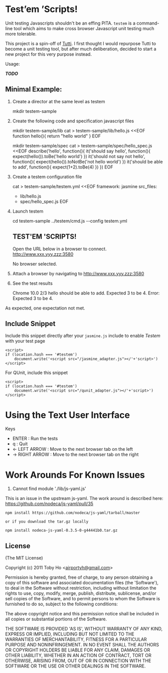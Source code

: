 Test&rsquo;em &rsquo;Scripts!
=================

Unit testing Javascripts shouldn't be an effing PITA. `testem` is a command-line tool which aims to make cross browser Javascript unit testing much more tolerable.

This project is a spin-off of [Tutti](https://github.com/airportyh/Tutti). I first thought I would repurpose Tutti to become a unit testing tool, but after much deliberation, decided to start a new project for this very purpose instead.

Usage:

***TODO***

Minimal Example:
----------------
1) Create a director at the same level as testem

    mkdir testem-sample

2) Create the following code and specification javascript files

    mkdir testem-sample/lib
    cat > testem-sample/lib/hello.js <<EOF
    function hello(){
        return "hello world"
    }
    EOF

    mkdir testem-sample/spec
    cat > testem-sample/spec/hello_spec.js <<EOF
    describe('hello', function(){
        it('should say hello', function(){
            expect(hello()).toBe('hello world')
        })
        it('should not say not hello', function(){
            expect(hello()).toNotBe('not hello world')
        })
        it('should be able to add', function(){
            expect(1+2).toBe(4)
        })
    })
    EOF

3) Create a testem configuration file

    cat > testem-sample/testem.yml <<EOF
    framework: jasmine
    src_files:
      - lib/hello.js
      - spec/hello_spec.js
    EOF

4) Launch testem

    cd testem-sample
    ../testem/cmd.js --config testem.yml

    TEST'EM 'SCRIPTS!
    -
    Open the URL below in a browser to connect.
    http://www.xxx.yyy.zzz:3580

    No browser selected.

5) Attach a browser by navigating to http://www.xxx.yyy.zzz:3580

6) See the test results

    Chrome 10.0
        2/3
    hello should be able to add.
        Expected 3 to be 4.
        Error: Expected 3 to be 4.

As expected, one expectation not met.


Include Snippet
---------------

Include this snippet directly after your `jasmine.js` include to enable *Testem* with your
test page

    <script>
    if (location.hash === '#testem')
        document.write('<script src="/jasmine_adapter.js"></'+'script>')
    </script>

For QUnit, include this snippet

    <script>
    if (location.hash === '#testem')
        document.write('<script src="/qunit_adapter.js"></'+'script>')
    </script>

Using the Text User Interface
=============================
Keys

 * ENTER : Run the tests
 * q : Quit
 * <- LEFT ARROW  : Move to the next browser tab on the left
 * -> RIGHT ARROW : Move to the next browser tab on the right

Work Arounds For Known Issues
=============================
1) Cannot find module './lib/js-yaml.js'

This is an issue in the upstream js-yaml.  The work around is described
here: https://github.com/nodeca/js-yaml/pull/35

    npm install https://github.com/nodeca/js-yaml/tarball/master

    or if you download the tar.gz locally

    npm install nodeca-js-yaml-0.3.5-0-g44441b0.tar.gz


License
-------

(The MIT License)

Copyright (c) 2011 Toby Ho &lt;airportyh@gmail.com&gt;

Permission is hereby granted, free of charge, to any person obtaining a copy of this software and associated documentation files (the 'Software'), to deal in the Software without restriction, including without limitation the rights to use, copy, modify, merge, publish, distribute, sublicense, and/or sell copies of the Software, and to permit persons to whom the Software is furnished to do so, subject to the following conditions:

The above copyright notice and this permission notice shall be included in all copies or substantial portions of the Software.

THE SOFTWARE IS PROVIDED 'AS IS', WITHOUT WARRANTY OF ANY KIND, EXPRESS OR IMPLIED, INCLUDING BUT NOT LIMITED TO THE WARRANTIES OF MERCHANTABILITY, FITNESS FOR A PARTICULAR PURPOSE AND NONINFRINGEMENT. IN NO EVENT SHALL THE AUTHORS OR COPYRIGHT HOLDERS BE LIABLE FOR ANY CLAIM, DAMAGES OR OTHER LIABILITY, WHETHER IN AN ACTION OF CONTRACT, TORT OR OTHERWISE, ARISING FROM, OUT OF OR IN CONNECTION WITH THE SOFTWARE OR THE USE OR OTHER DEALINGS IN THE SOFTWARE.
